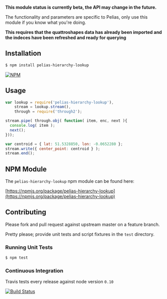 
**This module status is currently beta, the API may change in the future.**

The functionality and parameters are specific to Pelias, only use this module if you know what you're doing.

**This requires that the quattroshapes data has already been imported and the indeces have been refreshed and ready for querying**

## Installation

```bash
$ npm install pelias-hierarchy-lookup
```

[![NPM](https://nodei.co/npm/pelias-hierarchy-lookup.png?downloads=true&stars=true)](https://nodei.co/npm/pelias-hierarchy-lookup)

## Usage

```javascript
var lookup = require('pelias-hierarchy-lookup'),
    stream = lookup.stream(),
    through = require('through2');

stream.pipe( through.obj( function( item, enc, next ){
  console.log( item );
  next();
}));

var centroid = { lat: 51.5328850, lon: -0.0652280 };
stream.write({ center_point: centroid } );
stream.end();
```

## NPM Module

The `pelias-hierarchy-lookup` npm module can be found here:

[https://npmjs.org/package/pelias-hierarchy-lookup](https://npmjs.org/package/pelias-hierarchy-lookup)

## Contributing

Please fork and pull request against upstream master on a feature branch.

Pretty please; provide unit tests and script fixtures in the `test` directory.

### Running Unit Tests

```bash
$ npm test
```

### Continuous Integration

Travis tests every release against node version `0.10`

[![Build Status](https://travis-ci.org/pelias/pelias-hierarchy-lookup.png?branch=master)](https://travis-ci.org/pelias/pelias-hierarchy-lookup)